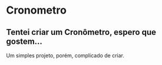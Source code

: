 # Cronometro

## Tentei criar um Cronômetro, espero que gostem...
Um simples projeto, porém, complicado de criar.
